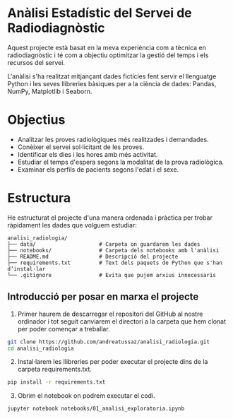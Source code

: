# Anàlisi Estadístic del Servei de Radiodiagnòstic
Aquest projecte està basat en la meva experiència com a tècnica en radiodiagnòstic i té com a objectiu optimitzar la gestió del temps i els recursos del servei.

L'anàlisi s'ha realitzat mitjançant dades fictícies fent servir el llenguatge Python i les seves llibreries bàsiques per a la ciència de dades: Pandas, NumPy, Matplotlib i Seaborn.

# Objectius
- Analitzar les proves radiològiques més realitzades i demandades.
- Conèixer el servei sol·licitant de les proves.
- Identificar els dies i les hores amb més activitat.
- Estudiar el temps d'espera segons la modalitat de la prova radiològica.
- Examinar els perfils de pacients segons l'edat i el sexe.

# Estructura
He estructurat el projecte d'una manera ordenada i pràctica per trobar ràpidament les dades que volguem estudiar:
```
analisi_radiologia/
├── data/                    # Carpeta on guardarem les dades
├── notebooks/               # Carpeta dels notebooks amb l'anàlisi
├── README.md                # Descripció del projecte
├── requirements.txt         # Text dels paquets de Python que s'han d’instal·lar
└── .gitignore               # Evita que pujem arxius innecessaris
```
      
## Introducció per posar en marxa el projecte
1. Primer haurem de descarregar el repositori del GitHub al nostre ordinador i tot seguit canviarem el directori a la carpeta que hem clonat per poder començar a treballar.
```bash
git clone https://github.com/andreatussaz/analisi_radiologia.git
cd analisi_radiologia
```

2. Instal·larem les llibreries per poder executar el projecte dins de la carpeta requirements.txt.
```bash
pip install -r requirements.txt
```

3. Obrim el notebook on podrem executar el codi.
```bash
jupyter notebook notebooks/01_analisi_exploratoria.ipynb
```
